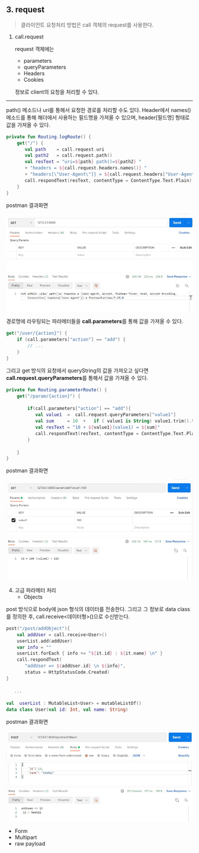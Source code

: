 ## 3. request
> 클라이언트 요청처리 방법은 call 객체의 request를 사용한다. 

1. call.request 
   
    request 객체에는 
    - parameters 
    - queryParameters 
    - Headers 
    - Cookies 
    
    정보로 client의 요청을 처리할 수 있다.

----

path() 메소드나 uri를 통해서 요청한 경로를 처리할 수도 있다. Header에서 names() 메소드를 통해 해더에서 사용하는 필드명을 가져올 수 있으며, header[필드명] 형태로 값을 가져올 수 있다. 
   
~~~kotlin
private fun Routing.logRoute() {
    get("/") {
       val path    = call.request.uri
       val path2   = call.request.path()
       val resText = "uri=${path} path()=${path2} " 
       + "headers = ${call.request.headers.names()} " 
       + "headers[\"User-Agent\"]} = ${call.request.headers["User-Agent"]}"
       call.respondText(resText, contentType = ContentType.Text.Plain)
    }
}
~~~

postman 결과화면

![](images/request_1_postman.jpg)


경로명에 라우팅되는 파라메터들을 **call.parameters**를 통해 값을 가져올 수 있다. 
~~~kotlin
get("/user/{action}") {
    if (call.parameters["action"] == "add") {
        // ...
    }
}
~~~
그리고 get 방식의 요청에서 queryString의 값을 가져오고 싶다면 **call.request.queryParameters**를 통해서 값을 가져올 수 있다. 
~~~kotlin
private fun Routing.parameterRoute() {
    get("/param/{action}") {

        if(call.parameters["action"] == "add"){
           val value1  =  call.request.queryParameters["value1"]
           val sum     = 10  +   if ( value1 is String) value1.trim().toInt() else 0
           val resText = "10 + ${value1}(value1) = ${sum}"
           call.respondText(resText, contentType = ContentType.Text.Plain)
        }

    }
}

~~~

postman 결과화면

![](images/request_2_postman.jpg)

4. 고급 파라메터 처리 
   - Objects

post 방식으로 body에 json 형식의 데이터를 전송한다. 그리고 그 정보로 data class를 정의한 후, call.receive<데이터형>()으로 수신받는다.      
~~~kotlin
post("/post/addObject"){
    val addUser = call.receive<User>()
    userList.add(addUser)
    var info = ""
    userList.forEach { info += "${it.id} : ${it.name} \n" }
    call.respondText(
       "addUser => ${addUser.id} \n ${info}", 
       status = HttpStatusCode.Created)
}

   ...

val  userList : MutableList<User> = mutableListOf()
data class User(val id: Int, val name: String)

~~~

postman 결과화면

![](images/request_3_postman.jpg)     

   - Form 
   - Multipart 
   - raw payload


